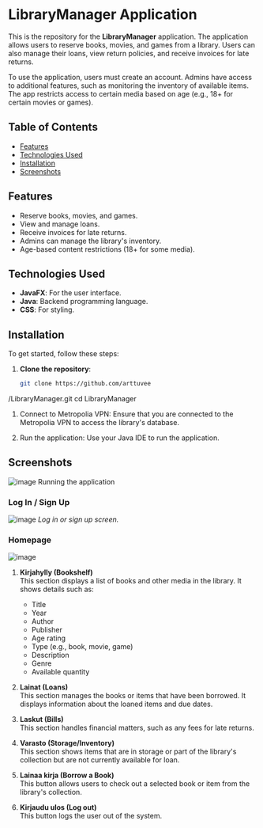 # LibraryManager Application

This is the repository for the **LibraryManager** application. The application allows users to reserve books, movies, and games from a library. Users can also manage their loans, view return policies, and receive invoices for late returns.

To use the application, users must create an account. Admins have access to additional features, such as monitoring the inventory of available items. The app restricts access to certain media based on age (e.g., 18+ for certain movies or games).

## Table of Contents
- [Features](#features)
- [Technologies Used](#technologies-used)
- [Installation](#installation)
- [Screenshots](#screenshots)

## Features
- Reserve books, movies, and games.
- View and manage loans.
- Receive invoices for late returns.
- Admins can manage the library's inventory.
- Age-based content restrictions (18+ for some media).

## Technologies Used
- **JavaFX**: For the user interface.
- **Java**: Backend programming language.
- **CSS**: For styling.

## Installation

To get started, follow these steps:

1. **Clone the repository**:
   ```bash
   git clone https://github.com/arttuvee
/LibraryManager.git
   cd LibraryManager

1. Connect to Metropolia VPN: Ensure that you are connected to the Metropolia VPN to access the library's database.

2. Run the application: Use your Java IDE to run the application.
## Screenshots
![image](https://github.com/user-attachments/assets/3760bd93-0ab1-44a4-8929-df368520c2b5)
Running the application
### Log In / Sign Up
![image](https://github.com/user-attachments/assets/0fb1c892-ff1d-4fed-9b1c-de1067fca8ef)
*Log in or sign up screen.*
### Homepage
![image](https://github.com/user-attachments/assets/8c682907-4e6a-48fb-ad24-8b4779e5e478)
1. **Kirjahylly (Bookshelf)**  
   This section displays a list of books and other media in the library. It shows details such as:
   - Title
   - Year
   - Author
   - Publisher
   - Age rating
   - Type (e.g., book, movie, game)
   - Description
   - Genre
   - Available quantity

2. **Lainat (Loans)**  
   This section manages the books or items that have been borrowed. It displays information about the loaned items and due dates.

3. **Laskut (Bills)**  
   This section handles financial matters, such as any fees for late returns.

4. **Varasto (Storage/Inventory)**  
   This section shows items that are in storage or part of the library's collection but are not currently available for loan.

5. **Lainaa kirja (Borrow a Book)**  
   This button allows users to check out a selected book or item from the library's collection.

6. **Kirjaudu ulos (Log out)**  
   This button logs the user out of the system.




